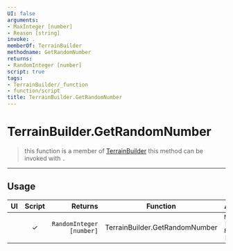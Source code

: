 ```yaml
---
UI: false
arguments:
- MaxInteger [number]
- Reason [string]
invoke: .
memberOf: TerrainBuilder
methodname: GetRandomNumber
returns:
- RandomInteger [number]
script: true
tags:
- TerrainBuilder/_function
- function/script
title: TerrainBuilder.GetRandomNumber
---
```

# TerrainBuilder.GetRandomNumber
> this function is a member of [TerrainBuilder](civ-6/lua/TerrainBuilder.md)
> this method can be invoked with `.`
-----
## Usage
|  UI | Script | Returns | Function | Arguments |
|:---:|:------:|-------:|:--------:|:---------|
| |✓|`RandomInteger [number]`|TerrainBuilder.GetRandomNumber|`MaxInteger [number]`<br>`Reason [string]`|
